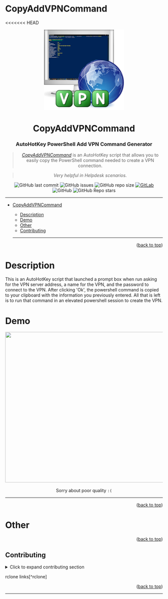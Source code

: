 # CopyAddVPNCommand

<<<<<<< HEAD


<div align="center">

<img width="256" height="256" src="/media/Copy_Add-VPN_Command.png">

# **CopyAddVPNCommand**

### **AutoHotKey PowerShell Add VPN Command Generator**
> [*CopyAddVPNCommand*](https://github.com/ConnerWill/CopyAddVPNCommand) is an AutoHotKey script that allows you to easily copy the PowerShell command needed to create a VPN connection.

> *Very helpful in Helpdesk scenarios.*

![GitHub last commit](https://img.shields.io/github/last-commit/ConnerWill/CopyAddVPNCommand)
![GitHub issues](https://img.shields.io/github/issues-raw/ConnerWill/CopyAddVPNCommand)
![GitHub repo size](https://img.shields.io/github/repo-size/ConnerWill/CopyAddVPNCommand)
[![GitLab](https://img.shields.io/static/v1?label=gitlab&logo=gitlab&color=E24329&message=mirrored)](https://gitlab.com/ConnerWill/CopyAddVPNCommand)
![GitHub](https://img.shields.io/github/license/ConnerWill/CopyAddVPNCommand)
![GitHub Repo stars](https://img.shields.io/github/stars/ConnerWill/CopyAddVPNCommand?style=social)


</div>

---

* [CopyAddVPNCommand](#copyaddvpncommand)
    * [Description](#description)
    * [Demo](#demo)
    * [Other](#other)
    * [Contributing](#contributing)

  ---

<p align="right">(<a href="#top">back to top</a>)</p>

# Description

This is an AutoHotKey script that launched a prompt box when run asking for the VPN server address, a name for the VPN, and the password to connect to the VPN.
After clicking 'Ok', the powershell command is copied to your clipboard with the information you previously entered.
All that is left is to run that command in an elevated powershell session to create the VPN.


# Demo


<div align="center">

<img width="720" height="480" src="/media/AddVPNCommand-demo.gif">

Sorry about poor quality <code>:(</code>
</div>

---


<p align="right">(<a href="#top">back to top</a>)</p>

# Other

<p align="right">(<a href="#top">back to top</a>)</p>

<!-- CONTRIBUTING -->
## Contributing

<details>
  <summary>Click to expand contributing section</summary>

  ---

Any contributions you make are **greatly appreciated**.

If you have a suggestion that would make this better, please fork the repo and create a pull request. You can also simply open an issue.


1. Fork the Project
2. Create your Feature Branch (`git checkout -b feature/AmazingFeature`)
3. Commit your Changes (`git commit -m 'Add some AmazingFeature'`)
4. Push to the Branch (`git push origin feature/AmazingFeature`)
5. Open a Pull Request

<p align="right">(<a href="#top">back to top</a>)</p>

</details>  

rclone links[^rclone]

<p align="right">(<a href="#top">back to top</a>)</p>


---

